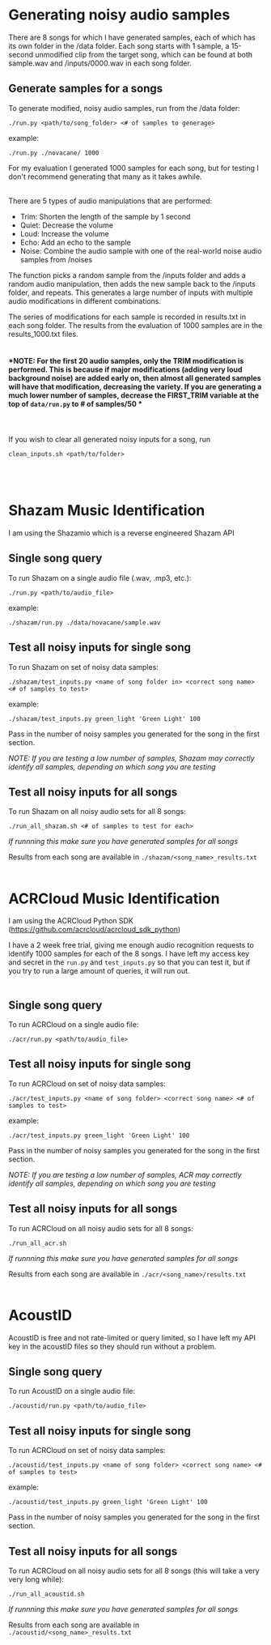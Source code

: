 # Generating noisy audio samples

There are 8 songs for which I have generated samples, each of which has its own folder in the /data folder. Each song starts with 1 sample, a 15-second unmodified clip from the target song, which can be found at both sample.wav and /inputs/0000.wav in each song folder.  

## Generate samples for a songs
To generate modified, noisy audio samples, run from the /data folder:
```
./run.py <path/to/song_folder> <# of samples to generage>
```

example:
```
./run.py ./novacane/ 1000
```
For my evaluation I generated 1000 samples for each song, but for testing I don't recommend generating that many as it takes awhile.
<br></br>

There are 5 types of audio manipulations that are performed:
* Trim: Shorten the length of the sample by 1 second
* Quiet: Decrease the volume
* Loud: Increase the volume
* Echo: Add an echo to the sample
* Noise: Combine the audio sample with one of the real-world noise audio samples from /noises

The function picks a random sample from the /inputs folder and adds a random audio manipulation, then adds the new sample back to the /inputs folder, and repeats. This generates a large number of inputs with multiple audio modifications in different combinations. 

The series of modifications for each sample is recorded in results.txt in each song folder. The results from the evaluation of 1000 samples are in the results_1000.txt files.
<br></br>

#### *NOTE: For the first 20 audio samples, only the TRIM modification is performed. This is because if major modifications (adding very loud background noise) are added early on, then almost all generated samples will have that modification, decreasing the variety. If you are generating a much lower number of samples, decrease the FIRST_TRIM variable at the top of `data/run.py` to # of samples/50 *

<br></br>
If you wish to clear all generated noisy inputs for a song, run

```
clean_inputs.sh <path/to/folder>
```
<br></br>

# Shazam Music Identification 

I am using the Shazamio which is a reverse engineered Shazam API

## Single song query
To run Shazam on a single audio file (.wav, .mp3, etc.):
```
./run.py <path/to/audio_file>
```

example:
```
./shazam/run.py ./data/novacane/sample.wav
```

## Test all noisy inputs for single song
To run Shazam on set of noisy data samples:
```
./shazam/test_inputs.py <name of song folder in> <correct song name> <# of samples to test>
```

example:
```
./shazam/test_inputs.py green_light 'Green Light' 100
```

Pass in the number of noisy samples you generated for the song in the first section. 

*NOTE: If you are testing a low number of samples, Shazam may correctly identify all samples, depending on which song you are testing*


## Test all noisy inputs for all songs

To run Shazam on all noisy audio sets for all 8 songs:

```
./run_all_shazam.sh <# of samples to test for each>
```

*If runnning this make sure you have generated samples for all songs*

Results from each song are available in `./shazam/<song_name>_results.txt`
<br></br>


# ACRCloud Music Identification 

I am using the ACRCloud Python SDK (https://github.com/acrcloud/acrcloud_sdk_python)

I have a 2 week free trial, giving me enough audio recognition requests to identify 1000 samples for each of the 8 songs. I have left my access key and secret in the `run.py` and `test_inputs.py` so that you can test it, but if you try to run a large amount of queries, it will run out. 
<br></br>
## Single song query

To run ACRCloud on a single audio file:
```
./acr/run.py <path/to/audio_file>
```

## Test all noisy inputs for single song

To run ACRCloud on set of noisy data samples:
```
./acr/test_inputs.py <name of song folder> <correct song name> <# of samples to test>
```

example:
```
./acr/test_inputs.py green_light 'Green Light' 100
```

Pass in the number of noisy samples you generated for the song in the first section. 

*NOTE: If you are testing a low number of samples, ACR may correctly identify all samples, depending on which song you are testing*

## Test all noisy inputs for all songs

To run ACRCloud on all noisy audio sets for all 8 songs:

```
./run_all_acr.sh
```

*If runnning this make sure you have generated samples for all songs*

Results from each song are available in `./acr/<song_name>/results.txt`
<br></br>

# AcoustID

AcoustID is free and not rate-limited or query limited, so I have left my API key in the acoustID files so they should run without a problem. 

## Single song query

To run AcoustID on a single audio file:
```
./acoustid/run.py <path/to/audio_file>
```

## Test all noisy inputs for single song

To run ACRCloud on set of noisy data samples:
```
./acoustid/test_inputs.py <name of song folder> <correct song name> <# of samples to test>
```

example:
```
./acoustid/test_inputs.py green_light 'Green Light' 100
```

Pass in the number of noisy samples you generated for the song in the first section. 

## Test all noisy inputs for all songs

To run ACRCloud on all noisy audio sets for all 8 songs (this will take a very very long while):

```
./run_all_acoustid.sh
```

*If runnning this make sure you have generated samples for all songs*

Results from each song are available in `./acoustid/<song_name>_results.txt`
<br></br>
